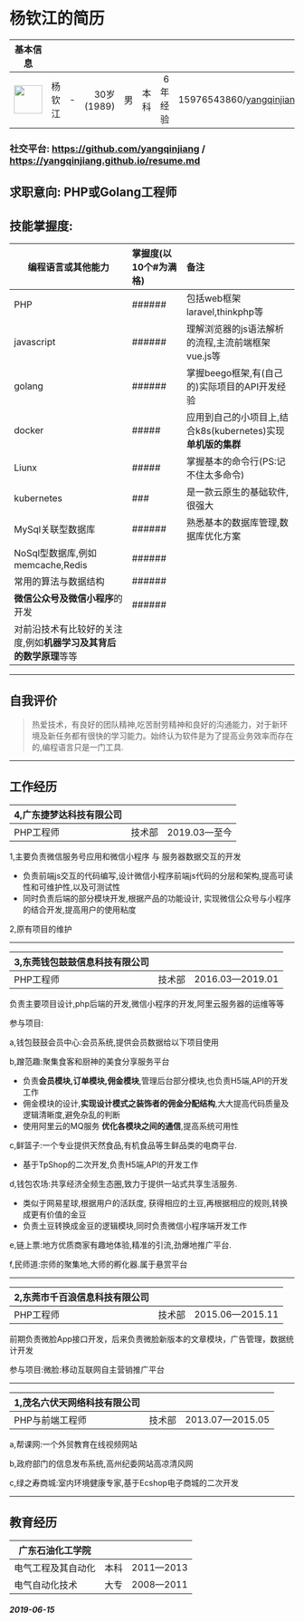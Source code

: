 # 杨钦江的简历
基本信息||||||||
--|:--:|--:|--:|--:|--:|--:|--:
<img src="https://avatars2.githubusercontent.com/u/1914373?s=460&v=4" width="50px"/>|杨钦江 |-|30岁(1989)   | 男   | 本科   | 6年经验 |15976543860/yangqinjiang@qq.com
### 社交平台: https://github.com/yangqinjiang / https://yangqinjiang.github.io/resume.md
## 求职意向: **PHP**或**Golang**工程师

## 技能掌握度:
编程语言或其他能力|掌握度(**以10个#为满格**)|备注
---|:--|:---
PHP|######|包括web框架laravel,thinkphp等
javascript|######|理解浏览器的js语法解析的流程,主流前端框架vue.js等
golang|######|掌握beego框架,有(自己的)实际项目的API开发经验
docker|#####|应用到自己的小项目上,结合k8s(kubernetes)实现**单机版的集群**
Liunx|#####|掌握基本的命令行(PS:记不住太多命令)
kubernetes|###|是一款云原生的基础软件,很强大
MySql关联型数据库|######|熟悉基本的数据库管理,数据库优化方案
NoSql型数据库,例如memcache,Redis|######|
常用的算法与数据结构|######|
**微信公众号及微信小程序**的开发|######|
对前沿技术有比较好的关注度,例如**机器学习及其背后的数学原理**等等||
---
## 自我评价
> 热爱技术，有良好的团队精神,吃苦耐劳精神和良好的沟通能力，对于新环境及新任务都有很快的学习能力。始终认为软件是为了提高业务效率而存在的,编程语言只是一门工具.
 
---
 ## 工作经历
 
4,广东捷梦达科技有限公司|||
---|:--:|---:
PHP工程师 | 技术部|2019.03—至今

1,主要负责微信服务号应用和微信小程序 与 服务器数据交互的开发
- 负责前端js交互的代码编写,设计微信小程序前端js代码的分层和架构,提高可读性和可维护性,以及可测试性
- 同时负责后端的部分模块开发,根据产品的功能设计, 实现微信公众号与小程序的结合开发,提高用户的使用粘度

2,原有项目的维护

---
3,东莞钱包鼓鼓信息科技有限公司|||
---|:--:|---:
PHP工程师 | 技术部|2016.03—2019.01

负责主要项目设计,php后端的开发,微信小程序的开发,阿里云服务器的运维等等

参与项目:

a,钱包鼓鼓会员中心:会员系统,提供会员数据给以下项目使用

b,蹭范趣:聚集食客和厨神的美食分享服务平台
- 负责**会员模块,订单模块,佣金模块**,管理后台部分模块,也负责H5端,API的开发工作
- 佣金模块的设计,**实现设计模式之装饰者的佣金分配结构**,大大提高代码质量及逻辑清晰度,避免杂乱的判断
- 使用阿里云的MQ服务 **优化各模块之间的通信**,提高系统可用性

c,鲜篮子:一个专业提供天然食品,有机食品等生鲜品类的电商平台.
- 基于TpShop的二次开发,负责H5端,API的开发工作

d,钱包农场:共享经济全频生态圈,致力于提供一站式共享生活服务.
- 类似于网易星球,根据用户的活跃度, 获得相应的土豆,再根据相应的规则,转换成更有价值的金豆
- 负责土豆转换成金豆的逻辑模块,同时负责微信小程序端开发工作

e,链上票:地方优质商家有趣地体验,精准的引流,劲爆地推广平台.

f,民师道:宗师的聚集地,大师的孵化器.属于悬赏平台

---
2,东莞市千百浪信息科技有限公司|||
---|:--:|---:
PHP工程师 | 技术部|2015.06—2015.11

前期负责微脸App接口开发，后来负责微脸新版本的文章模块，广告管理，数据统计开发

参与项目:微脸:移动互联网自主营销推广平台

---
1,茂名六伏天网络科技有限公司|||
---|:--:|---:
PHP与前端工程师 | 技术部|2013.07—2015.05

a,帮课网:一个外贸教育在线视频网站

b,政府部门的信息发布系统,高州纪委网站高凉清风网

c,绿之寿商城:室内环境健康专家,基于Ecshop电子商城的二次开发

---
## 教育经历
广东石油化工学院|||
---|:--:|---:
电气工程及其自动化 | 本科|2011—2013|
电气自动化技术 | 大专|2008—2011|


#####  2019-06-15